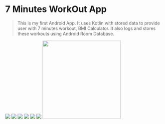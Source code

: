 #  7 Minutes WorkOut App


>This is my first Android App. It uses Kotlin with stored data to provide user with 7 minutes workout, BMI Calculator. It also logs and stores these workouts using Android Room Database.


![](Assets/MainScreen.png)
![](Assets/PreparationScreen.png)
![](Assets/WorkOutScreen.png)
![](Assets/QuitPopUp.png)
![](Assets/BMIScreen.png)
![](Assets/HistoryScreen.png)
<img src='Assets/HistoryScreen.png' height='250'>